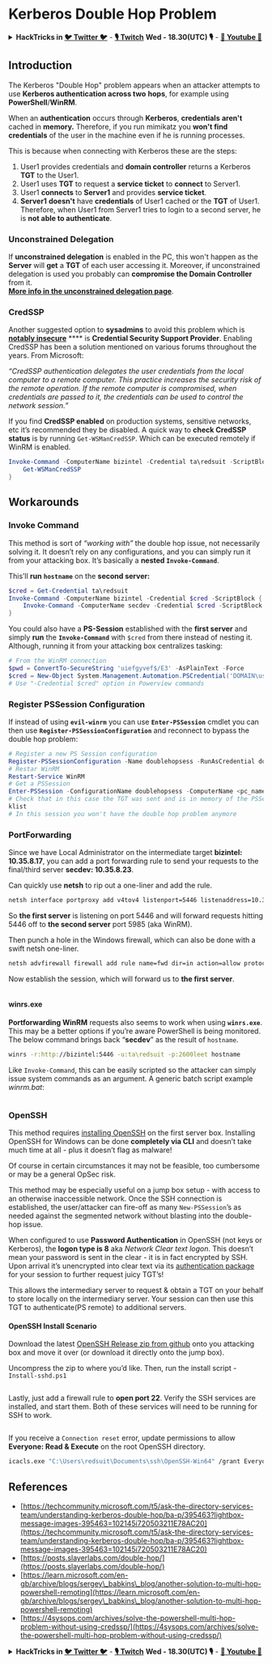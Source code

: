 # Kerberos Double Hop Problem

<details>

<summary><strong>HackTricks in </strong><a href="https://twitter.com/carlospolopm"><strong>🐦 Twitter 🐦</strong></a> - <a href="https://www.twitch.tv/hacktricks_live/schedule"><strong>🎙️ Twitch</strong></a> <strong>Wed - 18.30(UTC) 🎙️</strong> - <a href="https://www.youtube.com/@hacktricks_LIVE"><strong>🎥 Youtube 🎥</strong></a></summary>

* Do you work in a **cybersecurity company**? Do you want to see your **company advertised in HackTricks**? or do you want to have access to the **latest version of the PEASS or download HackTricks in PDF**? Check the [**SUBSCRIPTION PLANS**](https://github.com/sponsors/carlospolop)!
* Discover [**The PEASS Family**](https://opensea.io/collection/the-peass-family), our collection of exclusive [**NFTs**](https://opensea.io/collection/the-peass-family)
* Get the [**official PEASS & HackTricks swag**](https://peass.creator-spring.com)
* **Join the** [**💬**](https://emojipedia.org/speech-balloon/) [**Discord group**](https://discord.gg/hRep4RUj7f) or the [**telegram group**](https://t.me/peass) or **follow** me on **Twitter** [**🐦**](https://github.com/carlospolop/hacktricks/tree/7af18b62b3bdc423e11444677a6a73d4043511e9/\[https:/emojipedia.org/bird/README.md)[**@carlospolopm**](https://twitter.com/carlospolopm)**.**
* **Share your hacking tricks by submitting PRs to the** [**hacktricks repo**](https://github.com/carlospolop/hacktricks) **and** [**hacktricks-cloud repo**](https://github.com/carlospolop/hacktricks-cloud).

</details>

## Introduction

The Kerberos "Double Hop" problem appears when an attacker attempts to use **Kerberos authentication across two** **hops**, for example using **PowerShell**/**WinRM**.

When an **authentication** occurs through **Kerberos**, **credentials** **aren't** cached in **memory.** Therefore, if you run mimikatz you **won't find credentials** of the user in the machine even if he is running processes.

This is because when connecting with Kerberos these are the steps:

1. User1 provides credentials and **domain controller** returns a Kerberos **TGT** to the User1.
2. User1 uses **TGT** to request a **service ticket** to **connect** to Server1.
3. User1 **connects** to **Server1** and provides **service ticket**.
4. **Server1** **doesn't** have **credentials** of User1 cached or the **TGT** of User1. Therefore, when User1 from Server1 tries to login to a second server, he is **not able to authenticate**.

### Unconstrained Delegation

If **unconstrained delegation** is enabled in the PC, this won't happen as the **Server** will **get** a **TGT** of each user accessing it. Moreover, if unconstrained delegation is used you probably can **compromise the Domain Controller** from it.\
[**More info in the unconstrained delegation page**](unconstrained-delegation.md).

### CredSSP

Another suggested option to **sysadmins** to avoid this problem which is [**notably insecure**](https://docs.microsoft.com/en-us/powershell/module/microsoft.wsman.management/enable-wsmancredssp?view=powershell-7) \*\*\*\* is **Credential Security Support Provider**. Enabling CredSSP has been a solution mentioned on various forums throughout the years. From Microsoft:

_“CredSSP authentication delegates the user credentials from the local computer to a remote computer. This practice increases the security risk of the remote operation. If the remote computer is compromised, when credentials are passed to it, the credentials can be used to control the network session.”_

If you find **CredSSP enabled** on production systems, sensitive networks, etc it’s recommended they be disabled. A quick way to **check CredSSP status** is by running `Get-WSManCredSSP`. Which can be executed remotely if WinRM is enabled.

```powershell
Invoke-Command -ComputerName bizintel -Credential ta\redsuit -ScriptBlock {
    Get-WSManCredSSP
}
```

## Workarounds

### Invoke Command <a href="#invoke-command" id="invoke-command"></a>

This method is sort of _“working with”_ the double hop issue, not necessarily solving it. It doesn’t rely on any configurations, and you can simply run it from your attacking box. It’s basically a **nested `Invoke-Command`**.

This’ll **run** **`hostname`** on the **second server:**

```powershell
$cred = Get-Credential ta\redsuit
Invoke-Command -ComputerName bizintel -Credential $cred -ScriptBlock {
    Invoke-Command -ComputerName secdev -Credential $cred -ScriptBlock {hostname}
}
```

You could also have a **PS-Session** established with the **first server** and simply **run** the **`Invoke-Command`** with `$cred` from there instead of nesting it. Although, running it from your attacking box centralizes tasking:

```powershell
# From the WinRM connection
$pwd = ConvertTo-SecureString 'uiefgyvef$/E3' -AsPlainText -Force
$cred = New-Object System.Management.Automation.PSCredential('DOMAIN\username', $pwd)
# Use "-Credential $cred" option in Powerview commands
```

### Register PSSession Configuration

If instead of using **`evil-winrm`** you can use **`Enter-PSSession`** cmdlet you can then use **`Register-PSSessionConfiguration`** and reconnect to bypass the double hop problem:

```powershell
# Register a new PS Session configuration
Register-PSSessionConfiguration -Name doublehopsess -RunAsCredential domain_name\username
# Restar WinRM
Restart-Service WinRM
# Get a PSSession
Enter-PSSession -ConfigurationName doublehopsess -ComputerName <pc_name> -Credential domain_name\username
# Check that in this case the TGT was sent and is in memory of the PSSession
klist
# In this session you won't have the double hop problem anymore
```

### PortForwarding <a href="#portproxy" id="portproxy"></a>

Since we have Local Administrator on the intermediate target **bizintel: 10.35.8.17**, you can add a port forwarding rule to send your requests to the final/third server **secdev: 10.35.8.23**.

Can quickly use **netsh** to rip out a one-liner and add the rule.

```bash
netsh interface portproxy add v4tov4 listenport=5446 listenaddress=10.35.8.17 connectport=5985 connectaddress=10.35.8.23
```

So **the first server** is listening on port 5446 and will forward requests hitting 5446 off to **the second server** port 5985 (aka WinRM).

Then punch a hole in the Windows firewall, which can also be done with a swift netsh one-liner.

```bash
netsh advfirewall firewall add rule name=fwd dir=in action=allow protocol=TCP localport=5446
```

Now establish the session, which will forward us to **the first server**.

<figure><img src="../../.gitbook/assets/image (3) (5) (1).png" alt=""><figcaption></figcaption></figure>

#### winrs.exe <a href="#winrsexe" id="winrsexe"></a>

**Portforwarding WinRM** requests also seems to work when using **`winrs.exe`**. This may be a better options if you’re aware PowerShell is being monitored. The below command brings back “**secdev**” as the result of `hostname`.

```bash
winrs -r:http://bizintel:5446 -u:ta\redsuit -p:2600leet hostname
```

Like `Invoke-Command`, this can be easily scripted so the attacker can simply issue system commands as an argument. A generic batch script example _winrm.bat_:

<figure><img src="../../.gitbook/assets/image (2) (6) (2).png" alt=""><figcaption></figcaption></figure>

### OpenSSH <a href="#openssh" id="openssh"></a>

This method requires [installing OpenSSH](https://github.com/PowerShell/Win32-OpenSSH/wiki/Install-Win32-OpenSSH) on the first server box. Installing OpenSSH for Windows can be done **completely via CLI** and doesn’t take much time at all - plus it doesn’t flag as malware!

Of course in certain circumstances it may not be feasible, too cumbersome or may be a general OpSec risk.

This method may be especially useful on a jump box setup - with access to an otherwise inaccessible network. Once the SSH connection is established, the user/attacker can fire-off as many `New-PSSession`’s as needed against the segmented network without blasting into the double-hop issue.

When configured to use **Password Authentication** in OpenSSH (not keys or Kerberos), the **logon type is 8** aka _Network Clear text logon_. This doesn’t mean your password is sent in the clear - it is in fact encrypted by SSH. Upon arrival it’s unencrypted into clear text via its [authentication package](https://docs.microsoft.com/en-us/windows/win32/api/winbase/nf-winbase-logonusera?redirectedfrom=MSDN) for your session to further request juicy TGT’s!

This allows the intermediary server to request & obtain a TGT on your behalf to store locally on the intermediary server. Your session can then use this TGT to authenticate(PS remote) to additional servers.

#### OpenSSH Install Scenario

Download the latest [OpenSSH Release zip from github](https://github.com/PowerShell/Win32-OpenSSH/releases) onto you attacking box and move it over (or download it directly onto the jump box).

Uncompress the zip to where you’d like. Then, run the install script - `Install-sshd.ps1`

<figure><img src="../../.gitbook/assets/image (2) (1) (3).png" alt=""><figcaption></figcaption></figure>

Lastly, just add a firewall rule to **open port 22**. Verify the SSH services are installed, and start them. Both of these services will need to be running for SSH to work.

<figure><img src="../../.gitbook/assets/image (1) (7).png" alt=""><figcaption></figcaption></figure>

If you receive a `Connection reset` error, update permissions to allow **Everyone: Read & Execute** on the root OpenSSH directory.

```bash
icacls.exe "C:\Users\redsuit\Documents\ssh\OpenSSH-Win64" /grant Everyone:RX /T
```

## References

* [https://techcommunity.microsoft.com/t5/ask-the-directory-services-team/understanding-kerberos-double-hop/ba-p/395463?lightbox-message-images-395463=102145i720503211E78AC20](https://techcommunity.microsoft.com/t5/ask-the-directory-services-team/understanding-kerberos-double-hop/ba-p/395463?lightbox-message-images-395463=102145i720503211E78AC20)
* [https://posts.slayerlabs.com/double-hop/](https://posts.slayerlabs.com/double-hop/)
* [https://learn.microsoft.com/en-gb/archive/blogs/sergey\_babkins\_blog/another-solution-to-multi-hop-powershell-remoting](https://learn.microsoft.com/en-gb/archive/blogs/sergey\_babkins\_blog/another-solution-to-multi-hop-powershell-remoting)
* [https://4sysops.com/archives/solve-the-powershell-multi-hop-problem-without-using-credssp/](https://4sysops.com/archives/solve-the-powershell-multi-hop-problem-without-using-credssp/)

<details>

<summary><strong>HackTricks in </strong><a href="https://twitter.com/carlospolopm"><strong>🐦 Twitter 🐦</strong></a> - <a href="https://www.twitch.tv/hacktricks_live/schedule"><strong>🎙️ Twitch</strong></a> <strong>Wed - 18.30(UTC) 🎙️</strong> - <a href="https://www.youtube.com/@hacktricks_LIVE"><strong>🎥 Youtube 🎥</strong></a></summary>

* Do you work in a **cybersecurity company**? Do you want to see your **company advertised in HackTricks**? or do you want to have access to the **latest version of the PEASS or download HackTricks in PDF**? Check the [**SUBSCRIPTION PLANS**](https://github.com/sponsors/carlospolop)!
* Discover [**The PEASS Family**](https://opensea.io/collection/the-peass-family), our collection of exclusive [**NFTs**](https://opensea.io/collection/the-peass-family)
* Get the [**official PEASS & HackTricks swag**](https://peass.creator-spring.com)
* **Join the** [**💬**](https://emojipedia.org/speech-balloon/) [**Discord group**](https://discord.gg/hRep4RUj7f) or the [**telegram group**](https://t.me/peass) or **follow** me on **Twitter** [**🐦**](https://github.com/carlospolop/hacktricks/tree/7af18b62b3bdc423e11444677a6a73d4043511e9/\[https:/emojipedia.org/bird/README.md)[**@carlospolopm**](https://twitter.com/carlospolopm)**.**
* **Share your hacking tricks by submitting PRs to the** [**hacktricks repo**](https://github.com/carlospolop/hacktricks) **and** [**hacktricks-cloud repo**](https://github.com/carlospolop/hacktricks-cloud).

</details>
